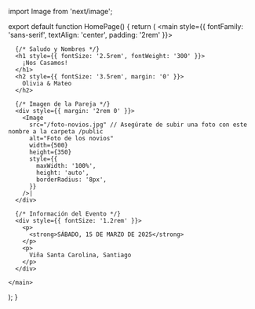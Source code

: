 import Image from 'next/image';

export default function HomePage() {
  return (
    <main style={{ fontFamily: 'sans-serif', textAlign: 'center', padding: '2rem' }}>
      
      {/* Saludo y Nombres */}
      <h1 style={{ fontSize: '2.5rem', fontWeight: '300' }}>
        ¡Nos Casamos!
      </h1>
      <h2 style={{ fontSize: '3.5rem', margin: '0' }}>
        Olivia & Mateo
      </h2>
      
      {/* Imagen de la Pareja */}
      <div style={{ margin: '2rem 0' }}>
        <Image
          src="/foto-novios.jpg" // Asegúrate de subir una foto con este nombre a la carpeta /public
          alt="Foto de los novios"
          width={500}
          height={350}
          style={{
            maxWidth: '100%',
            height: 'auto',
            borderRadius: '8px',
          }}
        />|
      </div>

      {/* Información del Evento */}
      <div style={{ fontSize: '1.2rem' }}>
        <p>
          <strong>SÁBADO, 15 DE MARZO DE 2025</strong>
        </p>
        <p>
          Viña Santa Carolina, Santiago
        </p>
      </div>

    </main>
  );
}